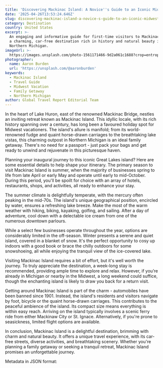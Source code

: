 ```yaml
---
title: 'Discovering Mackinac Island: A Novice''s Guide to an Iconic Midwestern Haven'
date: '2025-04-26T13:53:24.646Z'
slug: discovering-mackinac-island-a-novice-s-guide-to-an-iconic-midwestern-haven
category: Destination
country: United States
excerpt: >-
  An engaging and informative guide for first-time visitors to Mackinac Island -
  a charming, car-free destination rich in history and natural beauty in
  Northern Michigan.
imageUrl: >-
  https://images.unsplash.com/photo-1561171466-9d2a061c1688?crop=entropy&cs=tinysrgb&fit=max&fm=jpg&ixid=M3w3Mzk5OTB8MHwxfHNlYXJjaHw0fHxNYWNraW5hYyUyMElzbGFuZHxlbnwwfDB8fHwxNzQ2Mjc0NzEzfDA&ixlib=rb-4.0.3&q=80&w=1080
photographer:
  name: Aaron Burden
  url: 'https://unsplash.com/@aaronburden'
keywords:
  - Mackinac Island
  - Travel Guide
  - Midwest Vacation
  - Family Getaway
  - Northern Michigan
author: Global Travel Report Editorial Team
---
```

In the heart of Lake Huron, east of the renowned Mackinac Bridge, nestles an inviting retreat known as Mackinac Island. This idyllic locale, with its rich history spanning over a century, has long been a favoured holiday spot for Midwest vacationers. The island's allure is manifold; from its world-renowned fudge and quaint horse-drawn carriages to the breathtaking lake vistas, this charming outpost in Northern Michigan is an ideal family getaway. There's no need for a passport - just pack your bags and get ready to unwind and rejuvenate in this picturesque haven.

Planning your inaugural journey to this iconic Great Lakes island? Here are some essential details to help shape your itinerary. The primary season to visit Mackinac Island is summer, when the majority of businesses spring to life from late April or early May and operate until early to mid-October. During this period, you'll be spoilt for choice with an array of hotels, restaurants, shops, and activities, all ready to enhance your stay. 

The summer climate is delightfully temperate, with the mercury often peaking in the mid-70s. The island's unique geographical position, encircled by water, ensures a refreshing lake breeze. Make the most of the warm weather with hiking, biking, kayaking, golfing, and sailing. After a day of adventure, cool down with a delectable ice cream from one of the numerous downtown parlours. 

While a select few businesses operate throughout the year, options are considerably limited in the off-season. Winter presents a serene and quiet island, covered in a blanket of snow. It's the perfect opportunity to cosy up indoors with a good book or brace the chilly outdoors for some snowshoeing, all while enjoying the tranquil view of the ice-covered lake. 

Visiting Mackinac Island requires a bit of effort, but it's well worth the journey. To truly appreciate the destination, a week-long stay is recommended, providing ample time to explore and relax. However, if you’re already in Michigan or nearby in the Midwest, a long weekend could suffice, though the enchanting island is likely to draw you back for a return visit. 

Getting around Mackinac Island is part of the charm - automobiles have been banned since 1901. Instead, the island's residents and visitors navigate by foot, bicycle or the quaint horse-drawn carriages. This contributes to the peaceful ambience of the island. Its compact size means everything is within easy reach. Arriving on the island typically involves a scenic ferry ride from either Mackinaw City or St. Ignace. Alternatively, if you're prone to seasickness, limited flight options are available.

In conclusion, Mackinac Island is a delightful destination, brimming with charm and natural beauty. It offers a unique travel experience, with its car-free streets, diverse activities, and breathtaking scenery. Whether you're planning a family getaway or seeking a tranquil retreat, Mackinac Island promises an unforgettable journey.

Metadata in JSON format:
